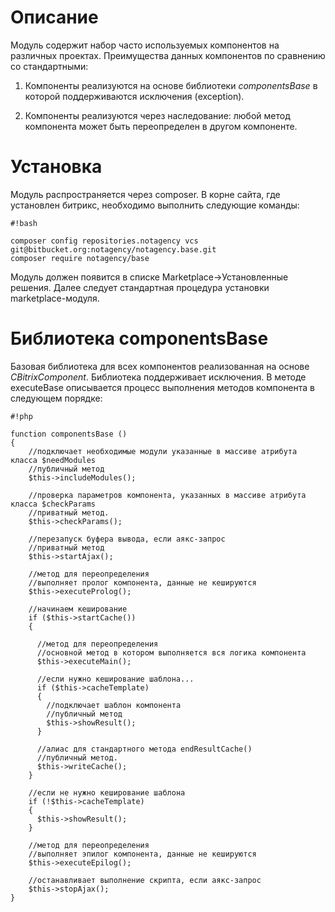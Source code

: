 # Описание #
Модуль содержит набор часто используемых компонентов на различных проектах. Преимущества данных компонентов по сравнению со стандартными:

1. Компоненты реализуются на основе библиотеки *componentsBase* в которой поддерживаются исключения (exception).

2. Компоненты реализуются через наследование: любой метод компонента может быть переопределен в другом компоненте.

# Установка #

Модуль распространяется через composer.
В корне сайта, где установлен битрикс, необходимо выполнить следующие команды:

```
#!bash

composer config repositories.notagency vcs git@bitbucket.org:notagency/notagency.base.git
composer require notagency/base

```

Модуль должен появится в списке Marketplace->Установленные решения.
Далее следует стандартная процедура установки marketplace-модуля.

# Библиотека componentsBase #

Базовая библиотека для всех компонентов реализованная на основе *CBitrixComponent*. Библиотека поддерживает исключения. В методе executeBase описывается процесс выполнения методов компонента в следующем порядке:


```
#!php

function componentsBase ()
{    
    //подключает необходимые модули указанные в массиве атрибута класса $needModules
    //публичный метод
    $this->includeModules(); 

    //проверка параметров компонента, указанных в массиве атрибута класса $checkParams 
    //приватный метод.
    $this->checkParams(); 

    //перезапуск буфера вывода, если аякс-запрос
    //приватный метод
    $this->startAjax(); 

    //метод для переопределения
    //выполняет пролог компонента, данные не кешируются
    $this->executeProlog(); 

    //начинаем кеширование
    if ($this->startCache()) 
    { 

      //метод для переопределения
      //основной метод в котором выполняется вся логика компонента
      $this->executeMain(); 

      //если нужно кеширование шаблона...
      if ($this->cacheTemplate) 
      { 
        //подключает шаблон компонента
        //публичный метод
        $this->showResult(); 
      }

      //алиас для стандартного метода endResultCache()
      //публичный метод.
      $this->writeCache(); 
    }

    //если не нужно кеширование шаблона
    if (!$this->cacheTemplate) 
    { 
      $this->showResult();
    }
            
    //метод для переопределения
    //выполняет эпилог компонента, данные не кешируются
    $this->executeEpilog(); 

    //останавливает выполнение скрипта, если аякс-запрос
    $this->stopAjax(); 
}

```